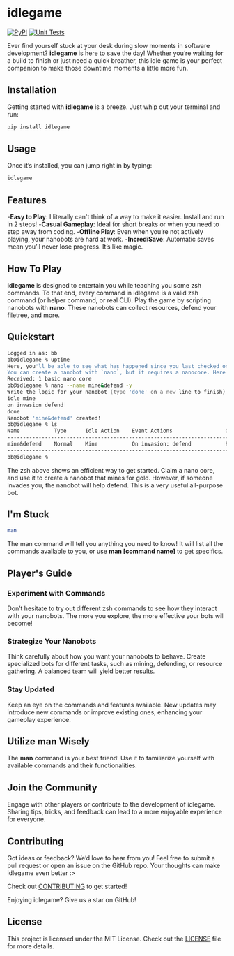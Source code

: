 # idlegame

[![PyPI](https://github.com/bboonstra/idlegame/actions/workflows/pypi.yml/badge.svg)](https://github.com/bboonstra/idlegame/actions/workflows/pypi.yml)
[![Unit Tests](https://github.com/bboonstra/idlegame/actions/workflows/tests.yml/badge.svg)](https://github.com/bboonstra/idlegame/actions/workflows/tests.yml)

Ever find yourself stuck at your desk during slow moments in software development? **idlegame** is here to save the day! Whether you’re waiting for a build to finish or just need a quick breather, this idle game is your perfect companion to make those downtime moments a little more fun.

## Installation

Getting started with **idlegame** is a breeze. Just whip out your terminal and run:

```bash
pip install idlegame
```


## Usage
Once it’s installed, you can jump right in by typing:

```bash
idlegame
```


## Features
-**Easy to Play**: I literally can't think of a way to make it easier. Install and run in 2 steps!
-**Casual Gameplay**: Ideal for short breaks or when you need to step away from coding.
-**Offline Play**: Even when you’re not actively playing, your nanobots are hard at work.
-**IncrediSave**: Automatic saves mean you’ll never lose progress. It’s like magic.


## How To Play
**idlegame** is designed to entertain you while teaching you some zsh commands. To that end, every command in idlegame is a valid zsh command (or helper command, or real CLI). Play the game by scripting nanobots with **nano**. These nanobots can collect resources, defend your filetree, and more.


## Quickstart
```zsh
Logged in as: bb
bb@idlegame % uptime
Here, you'll be able to see what has happened since you last checked on the uptime of your nanobots.
You can create a nanobot with `nano`, but it requires a nanocore. Here's one to get you started.
Received: 1 basic nano core
bb@idlegame % nano --name mine&defend -y
Write the logic for your nanobot (type 'done' on a new line to finish):
idle mine
on invasion defend
done
Nanobot 'mine&defend' created!
bb@idlegame % ls
Name           Type      Idle Action    Event Actions                 Current Action                
----------------------------------------------------------------------------------------------------  
mine&defend    Normal    Mine           On invasion: defend           Performing idle action: mine  
----------------------------------------------------------------------------------------------------
bb@idlegame %
```
The zsh above shows an efficient way to get started. Claim a nano core, and use it to create a nanobot that mines for gold. However, if someone invades you, the nanobot will help defend. This is a very useful all-purpose bot.


## I'm Stuck
```zsh
man
```
The man command will tell you anything you need to know! It will list all the commands available to you, or use **man [command name]** to get specifics.


## Player's Guide
### Experiment with Commands
Don’t hesitate to try out different zsh commands to see how they interact with your nanobots. The more you explore, the more effective your bots will become!

### Strategize Your Nanobots
Think carefully about how you want your nanobots to behave. Create specialized bots for different tasks, such as mining, defending, or resource gathering. A balanced team will yield better results.

### Stay Updated
Keep an eye on the commands and features available. New updates may introduce new commands or improve existing ones, enhancing your gameplay experience.

## Utilize **man** Wisely
The **man** command is your best friend! Use it to familiarize yourself with available commands and their functionalities.

## Join the Community
Engage with other players or contribute to the development of idlegame. Sharing tips, tricks, and feedback can lead to a more enjoyable experience for everyone.

## Contributing
Got ideas or feedback? We’d love to hear from you! Feel free to submit a pull request or open an issue on the GitHub repo. Your thoughts can make idlegame even better :>

Check out [CONTRIBUTING](CONTRIBUTING.md) to get started!

Enjoying idlegame? Give us a star on GitHub!

## License
This project is licensed under the MIT License. Check out the [LICENSE](LICENSE.md) file for more details.

